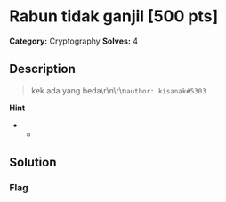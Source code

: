 # Rabun tidak ganjil [500 pts]

**Category:** Cryptography
**Solves:** 4

## Description
>kek ada yang beda\r\n\r\n`author: kisanak#5303`

**Hint**
* -

## Solution

### Flag


